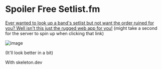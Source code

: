 # Spoiler Free Setlist.fm

[Ever wanted to look up a band's setlist but not want the order ruined for you? Well isn't this just the rugged web app for you!](https://spoiler-free-setlists.vercel.app) (might take a second for the server to spin up when clicking that link)

![image](https://github.com/MySupersuit/SpoilerFreeSetlistFM/assets/32645063/17858d59-24f2-4a7d-a386-df769575f23d)

(It'll look better in a bit)

With skeleton.dev
